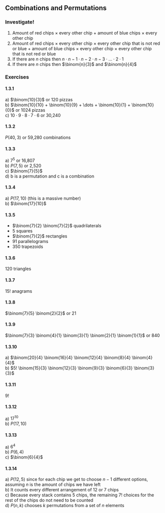 ## Combinations and Permutations
### Investigate!
1. Amount of red chips $\times$ every other chip $+$ amount of blue chips $\times$ every other chip
2. Amount of red chips $\times$ every other chip $\times$ every other chip that is not red or blue $+$ amount of blue chips $\times$ every other chip $\times$ every other chip that is not red or blue
3. If there are $n$ chips then $n \cdot n-1 \cdot n-2 \cdot n-3 \cdot \dots \cdot 2 \cdot 1$
4. If there are $n$ chips then $\binom{n}{3}$ and $\binom{n}{4}$


### Exercises

#### 1.3.1
a) $\binom{10}{3}$ or 120 pizzas  
b) $\binom{10}{10} + \binom{10}{9} + \dots + \binom{10}{1} + \binom{10}{0}$ or 1024 pizzas  
c) $10 \cdot 9 \cdot 8 \cdot 7 \cdot 6$ or 30,240   


#### 1.3.2
$P(40,3)$ or 59,280 combinations


#### 1.3.3
a) $7^5$ or 16,807  
b) $P(7,5)$ or 2,520  
c) $\binom{7}{5}$   
d) b is a permutation and c is a combination  


#### 1.3.4
a) $P(17,10)$ (this is a massive number)  
b) $\binom{17}{10}$   


#### 1.3.5
- $\binom{7}{2} \binom{7}{2}$ quadrilaterals
- 5 squares
- $\binom{7}{2}$ rectangles
- 91 parallelograms
- 350 trapezoids


#### 1.3.6
120 triangles


#### 1.3.7
$15!$ anagrams


#### 1.3.8
$\binom{7}{5} \binom{2}{2}$ or 21


#### 1.3.9
$\binom{7}{3} \binom{4}{1} \binom{3}{1} \binom{2}{1} \binom{1}{1}$ or 840


#### 1.3.10
a) $\binom{20}{4} \binom{16}{4} \binom{12}{4} \binom{8}{4} \binom{4}{4}$  
b) $5! \binom{15}{3} \binom{12}{3} \binom{9}{3} \binom{6}{3} \binom{3}{3}$  


#### 1.3.11
$9!$


#### 1.3.12
a) $17^{10}$  
b) $P(17, 10)$  


#### 1.3.13
a) $6^4$  
b) $P(6,4)$  
c) $\binom{6}{4}$  


#### 1.3.14
a) $P(12,5)$ since for each chip we get to choose $n-1$ different options, assuming $n$ is the amount of chips we have left  
b) It counts every different arrangement of 12 or 7 chips  
c) Because every stack contains 5 chips, the remaining $7!$ choices for the rest of the chips do not need to be counted  
d) $P(n,k)$ chooses $k$ permutations from a set of $n$ elements 
